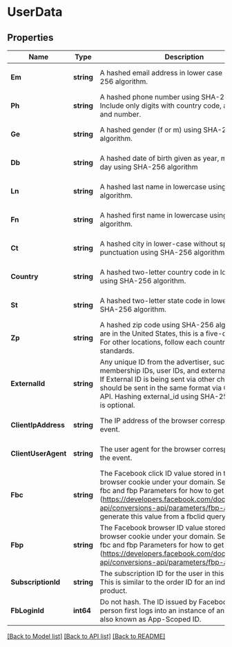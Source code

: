 # UserData

## Properties
Name | Type | Description | Notes
------------ | ------------- | ------------- | -------------
**Em** | **string** | A hashed email address in lower case using SHA-256 algorithm. | [optional] [default to null]
**Ph** | **string** | A hashed phone number using SHA-256 algorithm. Include only digits with country code, area code, and number. | [optional] [default to null]
**Ge** | **string** | A hashed gender (f or m) using SHA-256 algorithm. | [optional] [default to null]
**Db** | **string** | A hashed date of birth given as year, month, and day using SHA-256 algorithm | [optional] [default to null]
**Ln** | **string** | A hashed last name in lowercase using SHA-256 algorithm. | [optional] [default to null]
**Fn** | **string** | A hashed first name in lowercase using SHA-256 algorithm. | [optional] [default to null]
**Ct** | **string** | A hashed city in lower-case without spaces or punctuation using SHA-256 algorithm. | [optional] [default to null]
**Country** | **string** | A hashed two-letter country code in lowercase using SHA-256 algorithm. | [optional] [default to null]
**St** | **string** | A hashed two-letter state code in lowercase using SHA-256 algorithm. | [optional] [default to null]
**Zp** | **string** | A hashed zip code using SHA-256 algorithm. If you are in the United States, this is a five-digit zip code. For other locations, follow each country&#39;s standards. | [optional] [default to null]
**ExternalId** | **string** | Any unique ID from the advertiser, such as loyalty membership IDs, user IDs, and external cookie IDs. If External ID is being sent via other channels, it should be sent in the same format via Conversions API. Hashing external_id using SHA-256 algorithm is optional. | [optional] [default to null]
**ClientIpAddress** | **string** | The IP address of the browser corresponding to the event. | [optional] [default to null]
**ClientUserAgent** | **string** | The user agent for the browser corresponding to the event. | [optional] [default to null]
**Fbc** | **string** | The Facebook click ID value stored in the _fbc browser cookie under your domain. See Managing fbc and fbp Parameters for how to get this value (https://developers.facebook.com/docs/marketing-api/conversions-api/parameters/fbp-and-fbc), or generate this value from a fbclid query parameter. | [optional] [default to null]
**Fbp** | **string** | The Facebook browser ID value stored in the _fbp browser cookie under your domain. See Managing fbc and fbp Parameters for how to get this value (https://developers.facebook.com/docs/marketing-api/conversions-api/parameters/fbp-and-fbc). | [optional] [default to null]
**SubscriptionId** | **string** | The subscription ID for the user in this transaction. This is similar to the order ID for an individual product. | [optional] [default to null]
**FbLoginId** | **int64** | Do not hash. The ID issued by Facebook when a person first logs into an instance of an app. This is also known as App-Scoped ID. | [optional] [default to null]

[[Back to Model list]](../README.md#documentation-for-models) [[Back to API list]](../README.md#documentation-for-api-endpoints) [[Back to README]](../README.md)


